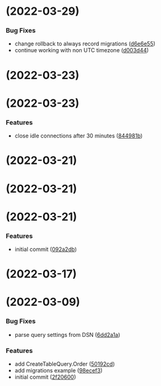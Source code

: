 # [](https://github.com/uptrace/go-clickhouse/compare/v0.2.4...v) (2022-03-29)


### Bug Fixes

* change rollback to always record migrations ([d6e6e55](https://github.com/uptrace/go-clickhouse/commit/d6e6e55142d6cb369d838357a0700dd1becd50a8))
* continue working with non UTC timezone ([d003d44](https://github.com/uptrace/go-clickhouse/commit/d003d44e55049b612610d48607809fe3fff5f151))



# [](https://github.com/uptrace/go-clickhouse/compare/v0.2.3...v) (2022-03-23)



# [](https://github.com/uptrace/go-clickhouse/compare/v0.2.2...v) (2022-03-23)


### Features

* close idle connections after 30 minutes ([844981b](https://github.com/uptrace/go-clickhouse/commit/844981bf1a831ab476e8854d413d2ea31c087d42))



# [](https://github.com/uptrace/go-clickhouse/compare/v0.2.1...v) (2022-03-21)



# [](https://github.com/uptrace/go-clickhouse/compare/v0.2.0...v) (2022-03-21)



#  (2022-03-21)


### Features

* initial commit ([092a2db](https://github.com/uptrace/go-clickhouse/commit/092a2dbf28ca070bd6d6cc3426ecbc1d9bc02c6e))



# [](https://github.com/uptrace/go-clickhouse/compare/v0.1.0...v) (2022-03-17)



# (2022-03-09)

### Bug Fixes

- parse query settings from DSN
  ([6dd2a1a](https://github.com/uptrace/go-clickhouse/commit/6dd2a1adde7a6992d25bf319ce447556fd21aa39))

### Features

- add CreateTableQuery.Order
  ([50192cd](https://github.com/uptrace/go-clickhouse/commit/50192cd8fb1bb6aa65f50daee5e7b11435627255))
- add migrations example
  ([98ecef3](https://github.com/uptrace/go-clickhouse/commit/98ecef3fdb7b10dc947fccb31d641a4ebce2f650))
- initial commit
  ([2f20600](https://github.com/uptrace/go-clickhouse/commit/2f20600f5e4fc9a20e12f1f027e65e0c2bd4f046))
